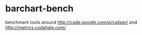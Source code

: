 <!--

    Copyright (C) 2011-2013 Barchart, Inc. <http://www.barchart.com/>

    All rights reserved. Licensed under the OSI BSD License.

    http://www.opensource.org/licenses/bsd-license.php

-->
barchart-bench
==============

benchmark tools around http://code.google.com/p/caliper/ and http://metrics.codahale.com/